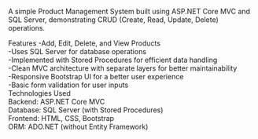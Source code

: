 A simple Product Management System built using ASP.NET Core MVC and SQL Server, demonstrating CRUD (Create, Read, Update, Delete) operations.

Features
-Add, Edit, Delete, and View Products<br>
-Uses SQL Server for database operations<br>
-Implemented with Stored Procedures for efficient data handling<br>
-Clean MVC architecture with separate layers for better maintainability<br>
-Responsive Bootstrap UI for a better user experience<br>
-Basic form validation for user inputs
<br>
Technologies Used<br>
Backend: ASP.NET Core MVC<br>
Database: SQL Server (with Stored Procedures)<br>
Frontend: HTML, CSS, Bootstrap<br>
ORM: ADO.NET (without Entity Framework)

